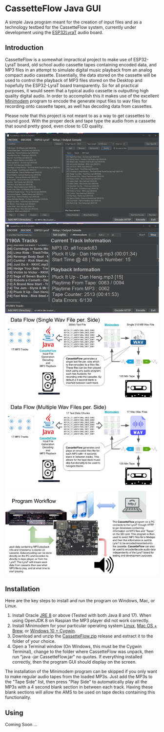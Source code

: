 # CassetteFlow Java GUI
A simple Java program meant for the creation of input files and as a technology 
testbed for the CassetteFlow system, currently under development using the 
[ESP32LyraT](https://docs.espressif.com/projects/esp-adf/en/latest/get-started/get-started-esp32-lyrat.html) 
audio board.

## Introduction
CassetteFlow is a somewhat impractical project to make use of ESP32-LyraT 
board, old school audio cassette tapes containing encoded data, and MP3 files in 
an attempt to simulate digital music playback from an analog compact audio cassette. 
Essentially, the data stored on the cassette will be used to control the playback 
of MP3 files stored on the Desktop and hopefully the ESP32-LyraT board transparently. 
So for all practical purposes, it would seem that a typical audio cassette is 
outputting high quality digital audio. In order to accomplish this it makes use 
of the excellent [Minimodem](https://github.com/kamalmostafa/minimodem) 
program to encode the generate input files to wav files for recording onto 
cassette tapes, as well has decoding data from cassettes.

Please note that this project is not meant to as a way to get cassettes to sound 
good. With the proper deck and tape type the audio from a cassette that sound 
pretty good, even close to CD quality. 

![Main GUI 1](gui01.png)
![Main GUI 2](gui02.png)
![Data Flow 1](dataflow01.png)
![Data Flow 2](dataflow02.png)
![LyraT](LyraT01.png)

## Installation
Here are the key steps to install and run the program on Windows, Mac, or Linux.

1. Install Oracle [JRE 8](https://www.java.com/en/download/manual.jsp) or above 
(Tested with both Java 8 and 17). When using OpenJDK 8 on Raspian the MP3 player 
did not work correctly.
2. Install Minimodem for your particular operating system [Linux](http://www.whence.com/minimodem/), 
[Mac OS + Brew](https://brewinstall.org/install-minimodem-on-mac-with-brew/), or 
[Windows 10 + Cygwin](https://github.com/kamalmostafa/minimodem/blob/master/README.windows).
3. Download and unzip the [CassetteFlow.zip](CassetteFlow.zip) release and 
extract it to the folder of your choice.
4. Open a Terminal window (On Windows, this must be the Cygwin Terminal), 
change to the folder where CassetteFlow was unpack, then run 
"java -jar CassetteFlow.jar" no quotes. If everything installed correctly, then 
the program GUI should display on the screen.

The installation of the Minimodem program can be skipped if you only want to 
make regular audio tapes from the loaded MP3s. Just add the MP3s to the 
"Tape Side" list, then press "Play Side" to automatically play all the MP3s with
a 4 second blank section in between each track. Having these blank sections 
will allow the AMS to be used on tape decks containing this functionality.  

## Using
Coming Soon ...
